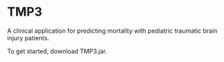 # TMP3
A clinical application for predicting mortality with pediatric traumatic brain injury patients.

To get started, download TMP3.jar.
